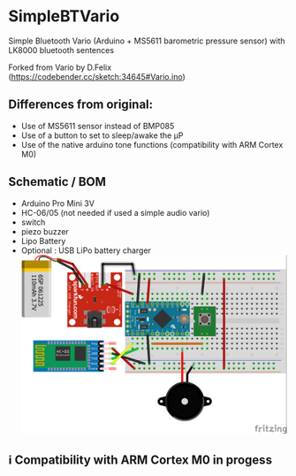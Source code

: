 # SimpleBTVario
Simple Bluetooth Vario (Arduino + MS5611 barometric pressure sensor) with LK8000 bluetooth sentences

Forked from Vario by D.Felix (https://codebender.cc/sketch:34645#Vario.ino)

## Differences from original:
 + Use of MS5611 sensor instead of BMP085
 + Use of a button to set to sleep/awake the µP
 + Use of the native arduino tone functions (compatibility with ARM Cortex M0)

## Schematic / BOM
 + Arduino Pro Mini 3V
 + HC-06/05 (not needed if used a simple audio vario)
 + switch
 + piezo buzzer
 + Lipo Battery
 + Optional : USB LiPo battery charger
![Schema](SimpleBTVario_bb.png#1)

## :information_source: Compatibility with ARM Cortex M0 in progess
